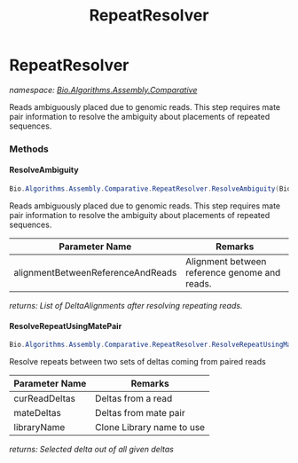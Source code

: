 ﻿---
title: RepeatResolver
---

# RepeatResolver
_namespace: [Bio.Algorithms.Assembly.Comparative](N-Bio.Algorithms.Assembly.Comparative.html)_

Reads ambiguously placed due to genomic reads.
 This step requires mate pair information to resolve the ambiguity about placements of repeated sequences.

### Methods

#### ResolveAmbiguity
```csharp
Bio.Algorithms.Assembly.Comparative.RepeatResolver.ResolveAmbiguity(Bio.Util.DeltaAlignmentCollection)
```
Reads ambiguously placed due to genomic reads.
 This step requires mate pair information to resolve the ambiguity about placements of repeated sequences.

|Parameter Name|Remarks|
|--------------|-------|
|alignmentBetweenReferenceAndReads|Alignment between reference genome and reads.|

_returns: List of DeltaAlignments after resolving repeating reads._

#### ResolveRepeatUsingMatePair
```csharp
Bio.Algorithms.Assembly.Comparative.RepeatResolver.ResolveRepeatUsingMatePair(System.Collections.Generic.List{Bio.Algorithms.Alignment.DeltaAlignment},System.Collections.Generic.List{Bio.Algorithms.Alignment.DeltaAlignment},System.String)
```
Resolve repeats between two sets of deltas coming from paired reads

|Parameter Name|Remarks|
|--------------|-------|
|curReadDeltas|Deltas from a read|
|mateDeltas|Deltas from mate pair|
|libraryName|Clone Library name to use|

_returns: Selected delta out of all given deltas_




